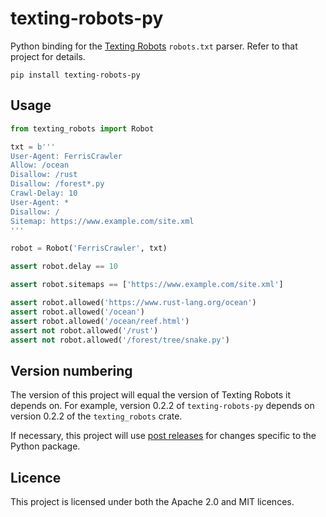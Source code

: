 # texting-robots-py

Python binding for the [Texting Robots](https://github.com/Smerity/texting_robots) `robots.txt` parser.
Refer to that project for details.

```
pip install texting-robots-py
```

## Usage

```python
from texting_robots import Robot

txt = b'''
User-Agent: FerrisCrawler
Allow: /ocean
Disallow: /rust
Disallow: /forest*.py
Crawl-Delay: 10
User-Agent: *
Disallow: /
Sitemap: https://www.example.com/site.xml
'''

robot = Robot('FerrisCrawler', txt)

assert robot.delay == 10

assert robot.sitemaps == ['https://www.example.com/site.xml']

assert robot.allowed('https://www.rust-lang.org/ocean')
assert robot.allowed('/ocean')
assert robot.allowed('/ocean/reef.html')
assert not robot.allowed('/rust')
assert not robot.allowed('/forest/tree/snake.py')
```

## Version numbering

The version of this project will equal the version of Texting Robots it depends on. For example, version 0.2.2 of `texting-robots-py` depends on version 0.2.2 of the `texting_robots` crate.

If necessary, this project will use [post releases](https://packaging.python.org/en/latest/specifications/version-specifiers/#post-releases) for changes specific to the Python package.

## Licence

This project is licensed under both the Apache 2.0 and MIT licences.
